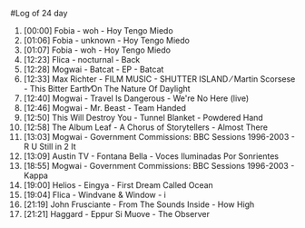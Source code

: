 #Log of 24 day

1. [00:00] Fobia - woh - Hoy Tengo Miedo
1. [01:06] Fobia - unknown - Hoy Tengo Miedo
1. [01:07] Fobia - woh - Hoy Tengo Miedo
1. [12:23] Flica - nocturnal - Back
1. [12:28] Mogwai - Batcat - EP - Batcat
1. [12:33] Max Richter - FILM MUSIC - SHUTTER ISLAND ⁄ Martin Scorsese - This Bitter Earth⁄On The Nature Of Daylight
1. [12:40] Mogwai - Travel Is Dangerous - We're No Here (live)
1. [12:46] Mogwai - Mr. Beast - Team Handed
1. [12:50] This Will Destroy You - Tunnel Blanket - Powdered Hand
1. [12:58] The Album Leaf - A Chorus of Storytellers - Almost There
1. [13:03] Mogwai - Government Commissions: BBC Sessions 1996-2003 - R U Still in 2 It
1. [13:09] Austin TV - Fontana Bella - Voces Iluminadas Por Sonrientes
1. [18:55] Mogwai - Government Commissions: BBC Sessions 1996-2003 - Kappa
1. [19:00] Helios - Eingya - First Dream Called Ocean
1. [19:04] Flica - Windvane & Window - i
1. [21:19] John Frusciante - From The Sounds Inside - How High
1. [21:21] Haggard - Eppur Si Muove - The Observer
